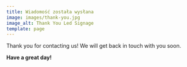 ```yaml
---
title: Wiadomość została wysłana
image: images/thank-you.jpg
image_alt: Thank You Led Signage
template: page
---
```


Thank you for contacting us! We will get back in touch with you soon.

**Have a great day!**